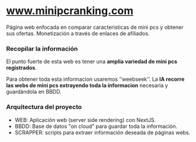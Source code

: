 # www.minipcranking.com

Página web enfocada en comparar caracteristicas de mini pcs y obtener sus ofertas.
Monetización a través de enlaces de afiliados.

### Recopilar la información

El punto fuerte de esta web es tener una **amplia variedad de mini pcs registrados**.

Para obtener toda esta informacion usaremos ’’weebseek’’. La **IA recorre las webs de mini pcs extrayendo toda la informacion** necesaria y guardándola en BBDD.

### Arquitectura del proyecto

- WEB: Aplicación web (server side rendering) con NextJS.
- BBDD: Base de datos "on cloud" para guardar toda la información.
- SCRAPPER: scripts para extraer información deseada de páginas webs.